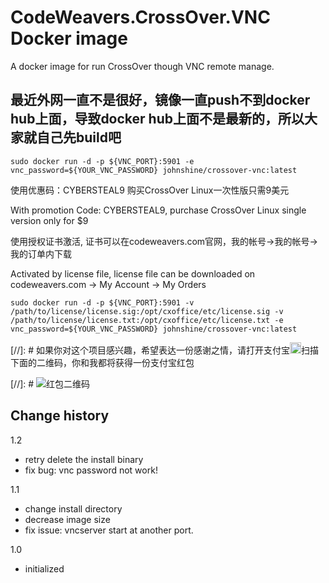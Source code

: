 # CodeWeavers.CrossOver.VNC Docker image
A docker image for run CrossOver though VNC remote manage.

## 最近外网一直不是很好，镜像一直push不到docker hub上面，导致docker hub上面不是最新的，所以大家就自己先build吧

`sudo docker run -d -p ${VNC_PORT}:5901 -e vnc_password=${YOUR_VNC_PASSWORD} johnshine/crossover-vnc:latest`


使用优惠码：CYBERSTEAL9 购买CrossOver Linux一次性版只需9美元

With promotion Code: CYBERSTEAL9, purchase CrossOver Linux single version only for $9

使用授权证书激活, 证书可以在codeweavers.com官网，我的帐号->我的帐号->我的订单内下载

Activated by license file, license file can be downloaded on codeweavers.com -> My Account -> My Orders

`sudo docker run -d -p ${VNC_PORT}:5901 -v /path/to/license/license.sig:/opt/cxoffice/etc/license.sig -v /path/to/license/license.txt:/opt/cxoffice/etc/license.txt -e vnc_password=${YOUR_VNC_PASSWORD} johnshine/crossover-vnc:latest`

[//]: # 如果你对这个项目感兴趣，希望表达一份感谢之情，请打开支付宝<a href="https://mobile.alipay.com/index.htm" target="_blank"><img src="https://raw.githubusercontent.com/john-shine/DIY-iMac-CN/master/images/alipay.png" width="18"></a>扫描下面的二维码，你和我都将获得一份支付宝红包

[//]: # ![红包二维码](https://raw.githubusercontent.com/john-shine/DIY-iMac-CN/master/images/barcode.png)

## Change history

1.2
* retry delete the install binary
* fix bug: vnc password not work!

1.1
* change install directory
* decrease image size
* fix issue: vncserver start at another port.


1.0
* initialized
